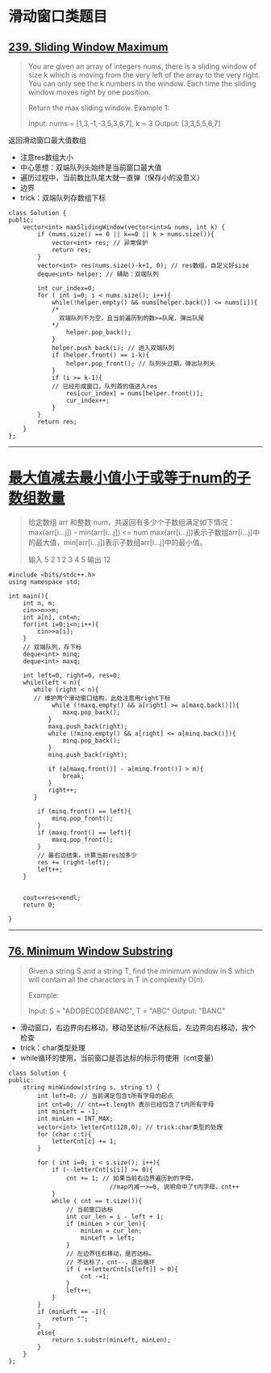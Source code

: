 # 滑动窗口类题目

## [239. Sliding Window Maximum](https://leetcode.com/problems/sliding-window-maximum/)
> You are given an array of integers nums, there is a sliding window of size k which is moving from the very left of the array to the very right. You can only see the k numbers in the window. Each time the sliding window moves right by one position.
>
> Return the max sliding window.
> Example 1:
> 
> Input: nums = [1,3,-1,-3,5,3,6,7], k = 3
> Output: [3,3,5,5,6,7]

返回滑动窗口最大值数组
- 注意res数组大小
- 中心思想：双端队列头始终是当前窗口最大值
- 遍历过程中，当前数比队尾大就一直弹（保存小的没意义）
- 边界
- trick：双端队列存数组下标

```
class Solution {
public:
    vector<int> maxSlidingWindow(vector<int>& nums, int k) {
        if (nums.size() == 0 || k==0 || k > nums.size()){
            vector<int> res; // 异常保护
            return res;
        }
        vector<int> res(nums.size()-k+1, 0); // res数组，自定义好size
        deque<int> helper; // 辅助：双端队列
        
        int cur_index=0;
        for ( int i=0; i < nums.size(); i++){
            while(!helper.empty() && nums[helper.back()] <= nums[i]){
            /*
              双端队列不为空，且当前遍历到的数>=队尾，弹出队尾
            */
                helper.pop_back();
            }
            helper.push_back(i); // 进入双端队列
            if (helper.front() == i-k){
                helper.pop_front(); // 队列头过期，弹出队列头
            }
            if (i >= k-1){
            // 已经形成窗口，队列首的值进入res
                res[cur_index] = nums[helper.front()];
                cur_index++;
            }
        }
        return res;
    }
};
```

---

# [最大值减去最小值小于或等于num的子数组数量](https://www.nowcoder.com/questionTerminal/5fe02eb175974e18b9a546812a17428e)

> 给定数组 arr 和整数 num，共返回有多少个子数组满足如下情况：
> max(arr[i...j]) - min(arr[i...j]) <= num
> max(arr[i...j])表示子数组arr[i...j]中的最大值，min[arr[i...j])表示子数组arr[i...j]中的最小值。
>
> 输入
> 5 2 
> 1 2 3 4 5
> 输出
> 12

```
#include <bits/stdc++.h>
using namespace std;
 
int main(){
    int n, m;
    cin>>n>>m;
    int a[n], cnt=n;
    for(int i=0;i<n;i++){
        cin>>a[i];
    }
    // 双端队列，存下标
    deque<int> minq;
    deque<int> maxq;
    
    int left=0, right=0, res=0;
    while(left < n){
       while (right < n){
       // 维护两个滑动窗口结构，此处注意用right下标
            while (!maxq.empty() && a[right] >= a[maxq.back()]){
               maxq.pop_back();
           }
           maxq.push_back(right);
           while (!minq.empty() && a[right] <= a[minq.back()]){
               minq.pop_back();
           }
           minq.push_back(right);
           
           if (a[maxq.front()] - a[minq.front()] > m){
               break;
           }
           right++;
       }
        
        if (minq.front() == left){
            minq.pop_front();
        }
        if (maxq.front() == left){
            maxq.pop_front();
        }
        // 最右边结束，计算当前res加多少
        res += (right-left);
        left++;
    }
    
    
    cout<<res<<endl;
    return 0;
    
}
```
---
## [76. Minimum Window Substring](https://leetcode.com/problems/minimum-window-substring/)

> Given a string S and a string T, find the minimum window in S which will contain all the characters in T in complexity O(n).
> 
> Example:
> 
> Input: S = "ADOBECODEBANC", T = "ABC"
> Output: "BANC"
- 滑动窗口，右边界向右移动，移动至达标/不达标后，左边界向右移动，挨个检查
- trick：char类型处理
- while循环的使用，当前窗口是否达标的标示符使用（cnt变量）
```
class Solution {
public:
    string minWindow(string s, string t) {
        int left=0; // 当前满足包含t所有字母的起点
        int cnt=0; // cnt==t.length 表示已经包含了t内所有字母
        int minLeft = -1;
        int minLen = INT_MAX;
        vector<int> letterCnt(128,0); // trick:char类型的处理
        for (char c:t){
            letterCnt[c] += 1;
        }
        
        for ( int i=0; i < s.size(); i++){
            if (--letterCnt[s[i]] >= 0){
                cnt += 1; // 如果当前右边界遍历到的字母，
                            //map内减一>=0, 说明命中了t内字母，cnt++
            }
            while ( cnt == t.size()){
                // 当前窗口达标
                int cur_len = i - left + 1;
                if (minLen > cur_len){
                    minLen = cur_len;
                    minLeft = left;
                }
                // 左边界往右移动，是否达标。
                // 不达标了，cnt--，退出循环
                if ( ++letterCnt[s[left]] > 0){
                    cnt -=1;
                }
                left++;
            }
        }
        if (minLeft == -1){
            return "";
        }
        else{
            return s.substr(minLeft, minLen);
        }
    }
};
```
